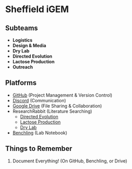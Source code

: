 # Sheffield iGEM

## Subteams
  - **Logistics**
  - **Design & Media**
  - **Dry Lab**
  - **Directed Evolution**
  - **Lactose Production**
  - **Outreach**

## Platforms
  - [GitHub](https://github.com/Sheffield-iGE) (Project Management & Version Control)
  - [Discord](https://discord.com/) (Communication)
  - [Google Drive](https://drive.google.com/drive/folders/1sD1bD9UrkkSGeveWWOakBoRYhV-_1F-S?usp=sharing) (File Sharing & Collaboration)
  - ResearchRabbit (Literature Searching)
    - [Directed Evolution](https://www.researchrabbitapp.com/collection/public/4DLWDWJ16E)
    - [Lactose Production](???)
    - [Dry Lab](https://www.researchrabbitapp.com/collection/public/52Z80J8264) 
  - [Benchling](https://benchling.com/organizations/sheffield-igem-org/projects) (Lab Notebook)

## Things to Remember
  1. Document Everything! (On GitHub, Benchling, or Drive)
